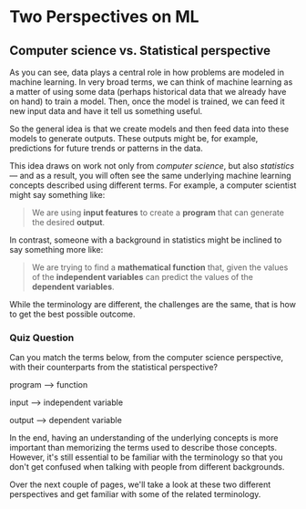Two Perspectives on ML
======================

Computer science vs. Statistical perspective
--------------------------------------------

As you can see, data plays a central role in how problems are modeled in machine learning. In very broad terms, we can think of machine learning as a matter of using some data (perhaps historical data that we already have on hand) to train a model. Then, once the model is trained, we can feed it new input data and have it tell us something useful.

So the general idea is that we create models and then feed data into these models to generate outputs. These outputs might be, for example, predictions for future trends or patterns in the data.

This idea draws on work not only from _computer science_, but also _statistics_ — and as a result, you will often see the same underlying machine learning concepts described using different terms. For example, a computer scientist might say something like:

> We are using **input features** to create a **program** that can generate the desired **output**.

In contrast, someone with a background in statistics might be inclined to say something more like:

> We are trying to find a **mathematical function** that, given the values of the **independent variables** can predict the values of the **dependent variables**.

While the terminology are different, the challenges are the same, that is how to get the best possible outcome.

### Quiz Question

Can you match the terms below, from the computer science perspective, with their counterparts from the statistical perspective?

program -->  function

input --> independent variable

output --> dependent variable


In the end, having an understanding of the underlying concepts is more important than memorizing the terms used to describe those concepts. However, it's still essential to be familiar with the terminology so that you don't get confused when talking with people from different backgrounds.

Over the next couple of pages, we'll take a look at these two different perspectives and get familiar with some of the related terminology.
